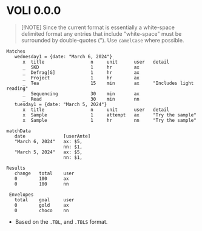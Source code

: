 

# VOLI 0.0.0
> [!NOTE] Since the current format is essentially a white-space delimited format any entries that include "white-space" must be surrounded by double-quotes (").  Use `camelCase` where possible.

```omni
Matches
   wednesday1 = {date: "March 6, 2024"}
      x  title                 n     unit      user   detail
      _  SKD                   1     hr        ax     
      _  Defrag[G]             1     hr        ax
      _  Project               1     hr        ax
      _  Tea                   15    min       ax     "Includes light reading"
      _  Sequencing            30    min       ax
      _  Read                  30    min       nn
   tuesday1 = {date: "March 5, 2024"}
      x  title                 n     unit      user   detail
      x  Sample                1     attempt   ax     "Try the sample"
      x  Sample                1     hr        nn     "Try the sample"

matchData
   date              [userAnte]
   "March 6, 2024"   ax: $5,
                     nn: $1,
   "March 5, 2024"   ax: $5,
                     nn: $1,

Results
   change   total    user
   0        100      ax
   0        100      nn

 Envelopes
   total    goal     user
   0        gold     ax
   0        choco    nn
```
- Based on the `.TBL`, and `.TBLS` format.

